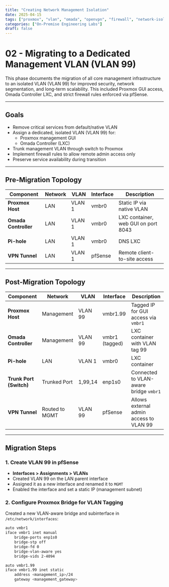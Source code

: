 ```yaml
---
title: "Creating Network Management Isolation"
date: 2025-04-15
tags: ["proxmox", "vlan", "omada", "openvpn", "firewall", "network-isolation", "homelab"]
categories: ["On-Premise Engineering Labs"]
draft: false
---
```


# 02 - Migrating to a Dedicated Management VLAN (VLAN 99)

This phase documents the migration of all core management infrastructure to an isolated VLAN (VLAN 99) for improved security, network segmentation, and long-term scalability. This included Proxmox GUI access, Omada Controller LXC, and strict firewall rules enforced via pfSense.

---

## Goals

- Remove critical services from default/native VLAN
- Assign a dedicated, isolated VLAN (VLAN 99) for:
  - Proxmox management GUI
  - Omada Controller (LXC)
- Trunk management VLAN through switch to Proxmox
- Implement firewall rules to allow remote admin access only
- Preserve service availability during transition

---

## Pre-Migration Topology

| Component         | Network | VLAN  | Interface | Description                        |
|------------------|---------|-------|-----------|------------------------------------|
| **Proxmox Host**  | LAN     | VLAN 1| vmbr0     | Static IP via native VLAN          |
| **Omada Controller** | LAN | VLAN 1| vmbr0     | LXC container, web GUI on port 8043|
| **Pi-hole**       | LAN     | VLAN 1| vmbr0     | DNS LXC                            |
| **VPN Tunnel**    | LAN     | VLAN 1| pfSense   | Remote client-to-site access       |

---

## Post-Migration Topology

| Component           | Network        | VLAN   | Interface     | Description                                  |
|--------------------|----------------|--------|---------------|----------------------------------------------|
| **Proxmox Host**    | Management     | VLAN 99| vmbr1.99      | Tagged IP for GUI access via `vmbr1`         |
| **Omada Controller**| Management     | VLAN 99| vmbr1 (tagged)| LXC container with VLAN tag 99               |
| **Pi-hole**         | LAN            | VLAN 1 | vmbr0         | LXC container                                |
| **Trunk Port (Switch)** | Trunked Port | 1,99,14| enp1s0         | Connected to VLAN-aware bridge `vmbr1`       |
| **VPN Tunnel**      | Routed to MGMT | VLAN 99| pfSense       | Allows external admin access to VLAN 99      |

---

## Migration Steps

### 1. Create VLAN 99 in pfSense

- **Interfaces > Assignments > VLANs**
- Created VLAN 99 on the LAN parent interface
- Assigned it as a new interface and renamed it to `MGMT`
- Enabled the interface and set a static IP (management subnet)

### 2. Configure Proxmox Bridge for VLAN Tagging

Created a new VLAN-aware bridge and subinterface in `/etc/network/interfaces`:

```bash
auto vmbr1
iface vmbr1 inet manual
    bridge-ports enp1s0
    bridge-stp off
    bridge-fd 0
    bridge-vlan-aware yes
    bridge-vids 2-4094

auto vmbr1.99
iface vmbr1.99 inet static
    address <management_ip>/24
    gateway <management_gateway>
